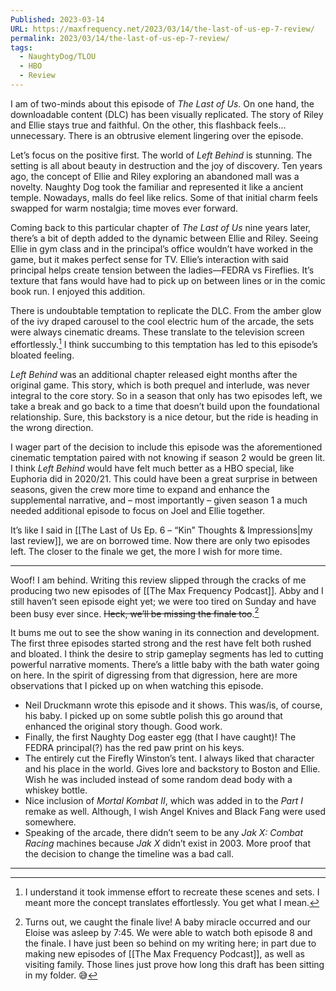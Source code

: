 ```yaml
---
Published: 2023-03-14
URL: https://maxfrequency.net/2023/03/14/the-last-of-us-ep-7-review/
permalink: 2023/03/14/the-last-of-us-ep-7-review/
tags:
  - NaughtyDog/TLOU
  - HBO
  - Review
---
```

I am of two-minds about this episode of *The Last of Us*. On one hand, the downloadable content (DLC) has been visually replicated. The story of Riley and Ellie stays true and faithful. On the other, this flashback feels…unnecessary. There is an obtrusive element lingering over the episode.

Let’s focus on the positive first. The world of *Left Behind* is stunning. The setting is all about beauty in destruction and the joy of discovery. Ten years ago, the concept of Ellie and Riley exploring an abandoned mall was a novelty. Naughty Dog took the familiar and represented it like a ancient temple. Nowadays, malls do feel like relics. Some of that initial charm feels swapped for warm nostalgia; time moves ever forward.

Coming back to this particular chapter of *The Last of Us* nine years later, there’s a bit of depth added to the dynamic between Ellie and Riley. Seeing Ellie in gym class and in the principal’s office wouldn’t have worked in the game, but it makes perfect sense for TV. Ellie’s interaction with said principal helps create tension between the ladies—FEDRA vs Fireflies. It’s texture that fans would have had to pick up on between lines or in the comic book run. I enjoyed this addition.

There is undoubtable temptation to replicate the DLC. From the amber glow of the ivy draped carousel to the cool electric hum of the arcade, the sets were always cinematic dreams. These translate to the television screen effortlessly.[^1] I think succumbing to this temptation has led to this episode’s bloated feeling.

*Left Behind* was an additional chapter released eight months after the original game. This story, which is both prequel and interlude, was never integral to the core story. So in a season that only has two episodes left, we take a break and go back to a time that doesn’t build upon the foundational relationship. Sure, this backstory is a nice detour, but the ride is heading in the wrong direction.

I wager part of the decision to include this episode was the aforementioned cinematic temptation paired with not knowing if season 2 would be green lit. I think *Left Behind* would have felt much better as a HBO special, like Euphoria did in 2020/21. This could have been a great surprise in between seasons, given the crew more time to expand and enhance the supplemental narrative, and – most importantly – given season 1 a much needed additional episode to focus on Joel and Ellie together.

It’s like I said in [[The Last of Us Ep. 6 – “Kin” Thoughts & Impressions|my last review]], we are on borrowed time. Now there are only two episodes left. The closer to the finale we get, the more I wish for more time.

---
Woof! I am behind. Writing this review slipped through the cracks of me producing two new episodes of [[The Max Frequency Podcast]]. Abby and I still haven’t seen episode eight yet; we were too tired on Sunday and have been busy ever since. ~~Heck, we’ll be missing the finale too~~.[^2]

It bums me out to see the show waning in its connection and development. The first three episodes started strong and the rest have felt both rushed and bloated. I think the desire to strip gameplay segments has led to cutting powerful narrative moments. There’s a little baby with the bath water going on here. In the spirit of digressing from that digression, here are more observations that I picked up on when watching this episode.

- Neil Druckmann wrote this episode and it shows. This was/is, of course, his baby. I picked up on some subtle polish this go around that enhanced the original story though. Good work.
- Finally, the first Naughty Dog easter egg (that I have caught)! The FEDRA principal(?) has the red paw print on his keys.
- The entirely cut the Firefly Winston’s tent. I always liked that character and his place in the world. Gives lore and backstory to Boston and Ellie. Wish he was included instead of some random dead body with a whiskey bottle.
- Nice inclusion of *Mortal Kombat II*, which was added in to the *Part I* remake as well. Although, I wish Angel Knives and Black Fang were used somewhere.
- Speaking of the arcade, there didn’t seem to be any *Jak X: Combat Racing* machines because *Jak X* didn’t exist in 2003. More proof that the decision to change the timeline was a bad call.

---
[^1]: I understand it took immense effort to recreate these scenes and sets. I meant more the concept translates effortlessly. You get what I mean.
[^2]: Turns out, we caught the finale live! A baby miracle occurred and our Eloise was asleep by 7:45. We were able to watch both episode 8 and the finale. I have just been so behind on my writing here; in part due to making new episodes of [[The Max Frequency Podcast]], as well as visiting family. Those lines just prove how long this draft has been sitting in my folder. 😅